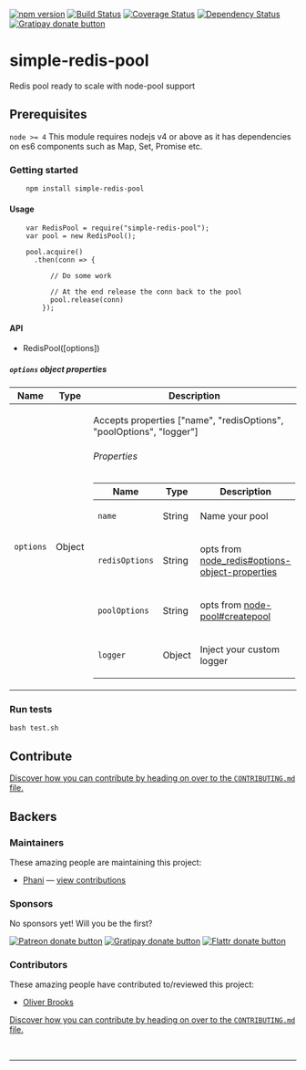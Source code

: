 [![npm version](http://img.shields.io/npm/v/simple-redis-pool.svg?style=flat-square)](https://npmjs.org/package/simple-redis-pool)
[![Build Status](https://travis-ci.org/pasupulaphani/simple-redis-pool.svg?branch=master)](https://travis-ci.org/pasupulaphani/simple-redis-pool)
[![Coverage Status](https://coveralls.io/repos/github/pasupulaphani/simple-redis-pool/badge.svg?branch=master)](https://coveralls.io/github/pasupulaphani/simple-redis-pool?branch=master)
[![Dependency Status](https://www.versioneye.com/user/projects/583c0c58d2d44d004530834c/badge.svg?style=flat-square)](https://www.versioneye.com/user/projects/583c0c58d2d44d004530834c)
[![Gratipay donate button](https://img.shields.io/badge/gratipay-donate-yellow.svg?style=flat-square)](https://gratipay.com/simple-redis-store/)

# simple-redis-pool

Redis pool ready to scale with node-pool support


## Prerequisites

```node >= 4``` This module requires nodejs v4 or above as it has dependencies on es6 components such as Map, Set, Promise etc.

### Getting started

```
    npm install simple-redis-pool
```

#### Usage
```
    var RedisPool = require("simple-redis-pool");
    var pool = new RedisPool();

    pool.acquire()
      .then(conn => {

          // Do some work

          // At the end release the conn back to the pool
          pool.release(conn)
        });
```


#### API

- RedisPool([options])

##### `options` object properties

<table class="params">
  <thead>
    <tr>
      <th>Name</th>
      <th>Type</th>
      <th class="last">Description</th>
    </tr>
  </thead>
  <tbody>
    <tr>
      <td class="name"><code>options</code></td>
      <td class="type">
        <span class="param-type">Object</span>
      </td>
      <td class="description last">
        <p>Accepts properties ["name", "redisOptions", "poolOptions", "logger"]</p>
        <h6>Properties</h6>
        <table class="params">
          <thead>
            <tr>
              <th>Name</th>
              <th>Type</th>
              <th class="last">Description</th>
            </tr>
          </thead>
          <tbody>
            <tr>
              <td class="name"><code>name</code></td>
              <td class="type">
                <span class="param-type">String</span>
              </td>
              <td class="description last">
                <p>Name your pool</p>
              </td>
            </tr>
            <tr>
              <td class="name"><code>redisOptions</code></td>
              <td class="type">
                <span class="param-type">String</span>
              </td>
              <td class="description last">
                <p>opts from <a href="https://github.com/NodeRedis/node_redis#options-object-properties">node_redis#options-object-properties</a></p>
              </td>
            </tr>
            <tr>
              <td class="name"><code>poolOptions</code></td>
              <td class="type">
                <span class="param-type">String</span>
              </td>
              <td class="description last">
                <p>opts from <a href="https://github.com/coopernurse/node-pool#createpool">node-pool#createpool</a></p>
              </td>
            </tr>
            <tr>
              <td class="name"><code>logger</code></td>
              <td class="type">
                <span class="param-type">Object</span>
              </td>
              <td class="description last">
                <p>Inject your custom logger</p>
              </td>
            </tr>
          </tbody>
        </table>
      </td>
    </tr>
  </tbody>
</table>

### Run tests

    bash test.sh

## Contribute

[Discover how you can contribute by heading on over to the `CONTRIBUTING.md` file.](https://github.com/pasupulaphani/simple-redis-pool/blob/master/CONTRIBUTING.md)

## Backers

### Maintainers

These amazing people are maintaining this project:

*   [Phani](https://github.com/pasupulaphani) — [view contributions](https://github.com/pasupulaphani/simple-redis-pool/commits?author=pasupulaphani)

### Sponsors

No sponsors yet! Will you be the first?

[![Patreon donate button](https://img.shields.io/badge/patreon-donate-yellow.svg)](http://patreon.com/phaninder "Donate to this project using Patreon")
[![Gratipay donate button](https://img.shields.io/badge/gratipay-donate-yellow.svg)](https://gratipay.com/~pasupulaphani/ "Donate weekly to this project using Gratipay")
[![Flattr donate button](https://img.shields.io/badge/flattr-donate-yellow.svg)](https://flattr.com/profile/pasupulaphani "Donate to this project using Flattr")
<!-- [![PayPal donate button](https://img.shields.io/badge/paypal-donate-yellow.svg)](https://phaninder.com/paypal "Donate to this project using Paypal") -->
<!-- [![Bitcoin donate button](https://img.shields.io/badge/bitcoin-donate-yellow.svg)](https://phaninder.com/bitcoin "Donate once-off to this project using Bitcoin") -->
<!-- [![Wishlist browse button](https://img.shields.io/badge/wishlist-donate-yellow.svg)](https://phaninder.com/wishlist "Buy an item on our wishlist for us") -->

### Contributors

These amazing people have contributed to/reviewed this project:

*   [Oliver Brooks](https://github.com/oliverbrooks)

[Discover how you can contribute by heading on over to the `CONTRIBUTING.md` file.](https://github.com/pasupulaphani/simple-redis-pool/blob/master/CONTRIBUTING.md)

<br />

---
